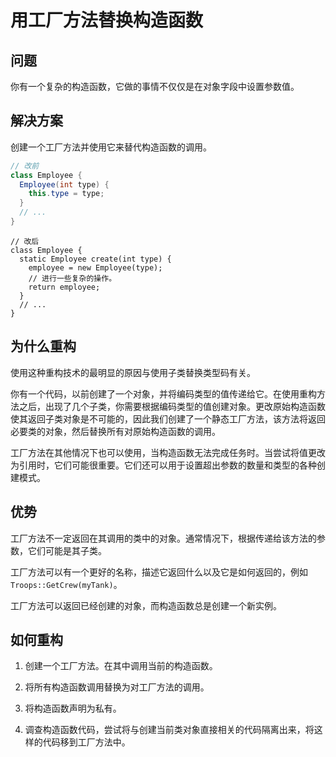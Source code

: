 # 用工厂方法替换构造函数

## 问题

你有一个复杂的构造函数，它做的事情不仅仅是在对象字段中设置参数值。

## 解决方案

创建一个工厂方法并使用它来替代构造函数的调用。

```java
// 改前
class Employee {
  Employee(int type) {
    this.type = type;
  }
  // ...
}
```

```
// 改后
class Employee {
  static Employee create(int type) {
    employee = new Employee(type);
    // 进行一些复杂的操作。
    return employee;
  }
  // ...
}
```

## 为什么重构

使用这种重构技术的最明显的原因与使用子类替换类型码有关。

你有一个代码，以前创建了一个对象，并将编码类型的值传递给它。在使用重构方法之后，出现了几个子类，你需要根据编码类型的值创建对象。更改原始构造函数使其返回子类对象是不可能的，因此我们创建了一个静态工厂方法，该方法将返回必要类的对象，然后替换所有对原始构造函数的调用。

工厂方法在其他情况下也可以使用，当构造函数无法完成任务时。当尝试将值更改为引用时，它们可能很重要。它们还可以用于设置超出参数的数量和类型的各种创建模式。

## 优势

工厂方法不一定返回在其调用的类中的对象。通常情况下，根据传递给该方法的参数，它们可能是其子类。

工厂方法可以有一个更好的名称，描述它返回什么以及它是如何返回的，例如 `Troops::GetCrew(myTank)`。

工厂方法可以返回已经创建的对象，而构造函数总是创建一个新实例。

## 如何重构

1. 创建一个工厂方法。在其中调用当前的构造函数。

2. 将所有构造函数调用替换为对工厂方法的调用。

3. 将构造函数声明为私有。

4. 调查构造函数代码，尝试将与创建当前类对象直接相关的代码隔离出来，将这样的代码移到工厂方法中。